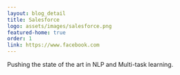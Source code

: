 ```yaml
---
layout: blog_detail
title: Salesforce
logo: assets/images/salesforce.png
featured-home: true
order: 1
link: https://www.facebook.com
---
```


Pushing the state of the art in NLP and Multi-task learning.
